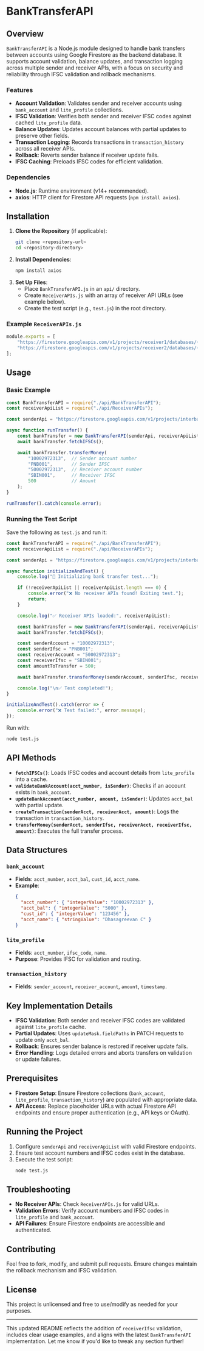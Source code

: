 # BankTransferAPI

## Overview

`BankTransferAPI` is a Node.js module designed to handle bank transfers between accounts using Google Firestore as the backend database. It supports account validation, balance updates, and transaction logging across multiple sender and receiver APIs, with a focus on security and reliability through IFSC validation and rollback mechanisms.

### Features

- **Account Validation**: Validates sender and receiver accounts using `bank_account` and `lite_profile` collections.
- **IFSC Validation**: Verifies both sender and receiver IFSC codes against cached `lite_profile` data.
- **Balance Updates**: Updates account balances with partial updates to preserve other fields.
- **Transaction Logging**: Records transactions in `transaction_history` across all receiver APIs.
- **Rollback**: Reverts sender balance if receiver update fails.
- **IFSC Caching**: Preloads IFSC codes for efficient validation.

### Dependencies

- **Node.js**: Runtime environment (v14+ recommended).
- **axios**: HTTP client for Firestore API requests (`npm install axios`).

## Installation

1. **Clone the Repository** (if applicable):
   ```bash
   git clone <repository-url>
   cd <repository-directory>
   ```
2. **Install Dependencies**:
   ```bash
   npm install axios
   ```
3. **Set Up Files**:
   - Place `BankTransferAPI.js` in an `api/` directory.
   - Create `ReceiverAPIs.js` with an array of receiver API URLs (see example below).
   - Create the test script (e.g., `test.js`) in the root directory.

### Example `ReceiverAPIs.js`

```javascript
module.exports = [
    "https://firestore.googleapis.com/v1/projects/receiver1/databases/(default)/documents",
    "https://firestore.googleapis.com/v1/projects/receiver2/databases/(default)/documents"
];
```

## Usage

### Basic Example

```javascript
const BankTransferAPI = require("./api/BankTransferAPI");
const receiverApiList = require("./api/ReceiverAPIs");

const senderApi = "https://firestore.googleapis.com/v1/projects/interbankmanagement/databases/(default)/documents";

async function runTransfer() {
    const bankTransfer = new BankTransferAPI(senderApi, receiverApiList);
    await bankTransfer.fetchIFSCs();

    await bankTransfer.transferMoney(
        "10002972313",  // Sender account number
        "PNB001",       // Sender IFSC
        "50002972313",  // Receiver account number
        "SBIN001",      // Receiver IFSC
        500             // Amount
    );
}

runTransfer().catch(console.error);
```

### Running the Test Script

Save the following as `test.js` and run it:

```javascript
const BankTransferAPI = require("./api/BankTransferAPI");
const receiverApiList = require("./api/ReceiverAPIs");

const senderApi = "https://firestore.googleapis.com/v1/projects/interbankmanagement/databases/(default)/documents";

async function initializeAndTest() {
    console.log("🔵 Initializing bank transfer test...");

    if (!receiverApiList || receiverApiList.length === 0) {
        console.error("❌ No receiver APIs found! Exiting test.");
        return;
    }

    console.log("✅ Receiver APIs loaded:", receiverApiList);

    const bankTransfer = new BankTransferAPI(senderApi, receiverApiList);
    await bankTransfer.fetchIFSCs();

    const senderAccount = "10002972313";
    const senderIfsc = "PNB001";
    const receiverAccount = "50002972313";
    const receiverIfsc = "SBIN001";
    const amountToTransfer = 500;

    await bankTransfer.transferMoney(senderAccount, senderIfsc, receiverAccount, receiverIfsc, amountToTransfer);

    console.log("\n✅ Test completed!");
}

initializeAndTest().catch(error => {
    console.error("❌ Test failed:", error.message);
});
```

Run with:

```bash
node test.js
```

## API Methods

- **`fetchIFSCs()`**: Loads IFSC codes and account details from `lite_profile` into a cache.
- **`validateBankAccount(acct_number, isSender)`**: Checks if an account exists in `bank_account`.
- **`updateBankAccount(acct_number, amount, isSender)`**: Updates `acct_bal` with partial update.
- **`createTransaction(senderAcct, receiverAcct, amount)`**: Logs the transaction in `transaction_history`.
- **`transferMoney(senderAcct, senderIfsc, receiverAcct, receiverIfsc, amount)`**: Executes the full transfer process.

## Data Structures

### `bank_account`

- **Fields**: `acct_number`, `acct_bal`, `cust_id`, `acct_name`.
- **Example**:
  ```json
  {
    "acct_number": { "integerValue": "10002972313" },
    "acct_bal": { "integerValue": "5000" },
    "cust_id": { "integerValue": "123456" },
    "acct_name": { "stringValue": "Dhasagreevan C" }
  }
  ```

### `lite_profile`

- **Fields**: `acct_number`, `ifsc_code`, `name`.
- **Purpose**: Provides IFSC for validation and routing.

### `transaction_history`

- **Fields**: `sender_account`, `receiver_account`, `amount`, `timestamp`.

## Key Implementation Details

- **IFSC Validation**: Both sender and receiver IFSC codes are validated against `lite_profile` cache.
- **Partial Updates**: Uses `updateMask.fieldPaths` in PATCH requests to update only `acct_bal`.
- **Rollback**: Ensures sender balance is restored if receiver update fails.
- **Error Handling**: Logs detailed errors and aborts transfers on validation or update failures.

## Prerequisites

- **Firestore Setup**: Ensure Firestore collections (`bank_account`, `lite_profile`, `transaction_history`) are populated with appropriate data.
- **API Access**: Replace placeholder URLs with actual Firestore API endpoints and ensure proper authentication (e.g., API keys or OAuth).

## Running the Project

1. Configure `senderApi` and `receiverApiList` with valid Firestore endpoints.
2. Ensure test account numbers and IFSC codes exist in the database.
3. Execute the test script:
   ```bash
   node test.js
   ```

## Troubleshooting

- **No Receiver APIs**: Check `ReceiverAPIs.js` for valid URLs.
- **Validation Errors**: Verify account numbers and IFSC codes in `lite_profile` and `bank_account`.
- **API Failures**: Ensure Firestore endpoints are accessible and authenticated.

## Contributing

Feel free to fork, modify, and submit pull requests. Ensure changes maintain the rollback mechanism and IFSC validation.

## License

This project is unlicensed and free to use/modify as needed for your purposes.

---

This updated README reflects the addition of `receiverIfsc` validation, includes clear usage examples, and aligns with the latest `BankTransferAPI` implementation. Let me know if you'd like to tweak any section further!
